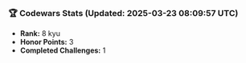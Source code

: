 ### 🏆 Codewars Stats (Updated: 2025-03-23 08:09:57 UTC)

- **Rank:** 8 kyu
- **Honor Points:** 3
- **Completed Challenges:** 1
